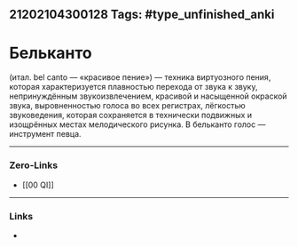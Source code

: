 21202104300128
Tags: #type_unfinished_anki 
---
# Бельканто

(итал. bel canto — «красивое пение») — техника виртуозного пения, которая характеризуется плавностью перехода от звука к звуку, непринуждённым звукоизвлечением, красивой и насыщенной окраской звука, выровненностью голоса во всех регистрах, лёгкостью звуковедения, которая сохраняется в технически подвижных и изощрённых местах мелодического рисунка. В бельканто голос — инструмент певца.

---
### Zero-Links
- [[00 QI]]
---
### Links
-
